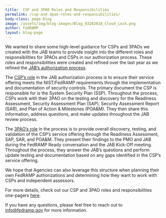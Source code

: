```yaml
---
title:  CSP and 3PAO Roles and Responsibilities
permalink: /csp-and-3pao-roles-and-responsibilities/
body-class: page-blog
image: /assets/img/blog-images/Blog_03202018_Cloud_Lock.png
author: FedRAMP
layout: blog-page
---
```

We wanted to share some high-level guidance for CSPs and 3PAOs we created with the JAB teams to provide insight into the different roles and responsibilities for 3PAOs and CSPs in our authorization process. These roles and responsibilities were created and refined over the last year as we refined the [JAB’s authorization process](https://www.fedramp.gov/jab-authorization/).  

The [CSP’s role](https://www.fedramp.gov/assets/resources/documents/CSP_JAB_P-ATO_Roles_and_Responsibilites.pdf) in the JAB authorization process is to ensure their service offering meets the NIST/FedRAMP requirements through the implementation and documentation of security controls. The primary document the CSP is responsible for is the System Security Plan (SSP). Throughout the process, CSPs work with their 3PAO on the testing and discovery for the Readiness Assessment, Security Assessment Plan (SAP), Security Assessment Report (SAR), and Plan of Action & Milestones (POA&M). They then share this information, address questions, and make updates throughout the JAB review process. 

The [3PAO’s role](https://www.fedramp.gov/assets/resources/documents/3PAO_Roles_and_Responsibilities.pdf) in the process is to provide overall discovery, testing, and validation of the CSP’s service offering through the Readiness Assessment, SAP, SAR, and POA&M. They present their findings to the PMO and JAB during the FedRAMP Ready conversation and the JAB Kick-Off meeting. Throughout the process, they answer the JAB’s questions and perform update testing and documentation based on any gaps identified in the CSP’s service offering.

We hope that Agencies can also leverage this structure when planning their own FedRAMP authorizations and determining how they want to work with CSPs and independent assessors.

For more details, check out our CSP and 3PAO roles and responsibilities one-pagers [here](https://www.fedramp.gov/documents/).

If you have any questions, please feel free to reach out to [info@fedramp.gov](mailto:info@fedramp.gov) for more information.
